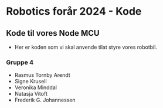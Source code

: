 # Robotics forår 2024 - Kode 
## Kode til vores Node MCU 
- Her er koden som vi skal anvende tilat styre vores robotbil.

### Gruppe 4
- Rasmus Tornby Arendt
- Signe Krusell 
- Veronika Minddal 
- Natasja Vitoft
- Frederik G. Johannessen
